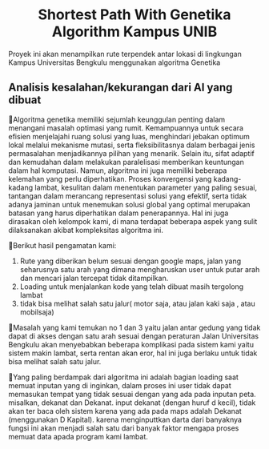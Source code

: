 <h1 align="center">Shortest Path With Genetika Algorithm Kampus UNIB</h1>
<align="center"> Proyek ini akan menampilkan rute terpendek antar lokasi di lingkungan Kampus Universitas Bengkulu menggunakan algoritma Genetika

<h2>Analisis kesalahan/kekurangan dari AI yang dibuat</h2>
📌Algoritma genetika memiliki sejumlah keunggulan penting dalam menangani masalah optimasi yang rumit. Kemampuannya untuk secara efisien menjelajahi ruang solusi yang luas, menghindari jebakan optimum lokal melalui mekanisme mutasi, serta fleksibilitasnya dalam berbagai jenis permasalahan menjadikannya pilihan yang menarik. Selain itu, sifat adaptif dan kemudahan dalam melakukan paralelisasi memberikan keuntungan dalam hal komputasi. Namun, algoritma ini juga memiliki beberapa kelemahan yang perlu diperhatikan. Proses konvergensi yang kadang-kadang lambat, kesulitan dalam menentukan parameter yang paling sesuai, tantangan dalam merancang representasi solusi yang efektif, serta tidak adanya jaminan untuk menemukan solusi global yang optimal merupakan batasan yang harus diperhatikan dalam penerapannya. Hal ini juga dirasakan oleh kelompok kami, di mana terdapat beberapa aspek yang sulit dilaksanakan akibat kompleksitas algoritma ini.


📌Berikut hasil pengamatan kami:
1. Rute yang diberikan belum sesuai dengan google maps, jalan yang seharusnya satu arah yang dimana mengharuskan user untuk putar arah dan mencari jalan tercepat tidak ditampilkan.
2. Loading untuk menjalankan kode yang telah dibuat masih tergolong lambat
3. tidak bisa melihat salah satu jalur( motor saja, atau jalan kaki saja , atau mobilsaja)

📌Masalah yang kami temukan no 1 dan 3 yaitu jalan antar gedung yang tidak dapat di akses dengan satu arah sesuai dengan peraturan Jalan Universitas Bengkulu akan menyebabkan beberapa komplikasi pada sistem kami yaitu sistem makin lambat, serta rentan akan eror, hal ini juga berlaku untuk  tidak bisa melihat salah satu jalur. 

📌Yang paling berdampak dari algoritma ini adalah bagian loading saat memuat inputan yang di inginkan, dalam proses ini user tidak dapat memasukan tempat yang tidak sesuai dengan yang ada pada inputan peta. misalkan, dekanat dan Dekanat. input dekanat (dengan huruf d kecil), tidak akan ter baca oleh sistem karena yang ada pada maps adalah Dekanat (menggunakan D Kapital). karena menginputtkan darta dari banyaknya fungsi ini akan menjadi salah satu dari banyak faktor mengapa proses memuat data apada program kami lambat.
